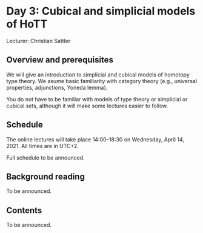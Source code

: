 # Day 3: Cubical and simplicial models of HoTT

Lecturer: Christian Sattler

## Overview and prerequisites

We will give an introduction to simplicial and cubical models of homotopy type theory.
We asume basic familiarity with category theory (e.g., universal properties, adjunctions, Yoneda lemma).

You do not have to be familiar with models of type theory or simplicial or cubical sets, although it will make some lectures easier to follow.

## Schedule

The online lectures will take place 14:00–18:30 on Wednesday, April 14, 2021.
All times are in UTC+2.

Full schedule to be announced.

## Background reading

To be announced.

## Contents

To be announced.
